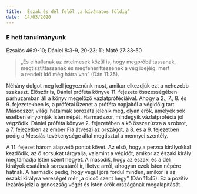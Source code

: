 ```yaml
---
title:  Észak és dél felől „a kívánatos földig”
date:  14/03/2020
---
```


### E heti tanulmányunk
Ézsaiás 46:9-10; Dániel 8:3-9, 20-23; 11; Máté 27:33-50

> <p></p>
> „És elhullanak az értelmesek közül is, hogy megpróbáltassanak, megtisztíttassanak és megfehéríttessenek a vég idejéig; mert a rendelt idő még hátra van” (Dán 11:35).

Néhány dolgot meg kell jegyeznünk most, amikor elkezdjük ezt a nehezebb szakaszt. Először is, Dániel próféta könyve 11. fejezete összességében párhuzamban áll a könyv megelőző vázlatpróféciáival. Ahogy a 2., 7., 8. és 9. fejezetekben is, a prófétai üzenet a próféta napjaitól a végidőig tart. Másodszor, világi hatalmak sorozata jelenik meg, olyan erők, amelyek sok esetben elnyomják Isten népét. Harmadszor, mindegyik vázlatprófécia jól végződik. Dániel próféta könyve 2. fejezetében a kő összezúzza a szobrot, a 7. fejezetben az ember Fia átveszi az országot, a 8. és a 9. fejezetben pedig a Messiás tevékenysége által megtisztul a mennyei szentély.

A 11. fejezet három alapvető pontot követ. Az első, hogy a perzsa királyokkal kezdődik, az ő sorsukat tárgyalja, valamint a végidőt, amikor az északi király megtámadja Isten szent hegyét. A második, hogy az északi és a déli királyok csatáinak sorozatáról ír, illetve arról, ahogyan ezek Isten népére hatnak. A harmadik pedig, hogy végül jóra fordul minden, amikor is az északi királyra vereséget mér „a dicső szent hegy” (Dán 11:45). Ez a pozitív lezárás jelzi a gonoszság végét és Isten örök országának megalapítását.